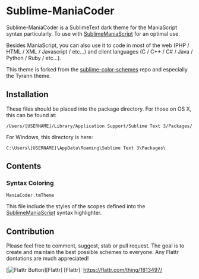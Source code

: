 Sublime-ManiaCoder
==================

Sublime-ManiaCoder is a SublimeText dark theme for the ManiaScript syntax particularly. To use with [SublimeManiaScript](https://github.com/Anthodev/SublimeManiaScript) for an optimal use.

Besides ManiaScript, you can also use it to code in most of the web (PHP / HTML / XML / Javascript / etc...) and client languages (C / C++ / C# / Java / Python / Ruby / etc...).

This theme is forked from the [sublime-color-schemes](https://github.com/carlcalderon/sublime-color-schemes) repo and especially the Tyrann theme.


Installation
------------

These files should be placed into the package directory. For those on OS X, this can be found at:

`/Users/[USERNAME]/Library/Application Support/Sublime Text 3/Packages/`

For Windows, this directory is here:

`C:\Users\[USERNAME]\AppData\Roaming\Sublime Text 3\Packages\`


Contents
--------

### Syntax Coloring

`ManiaCoder.tmTheme`

This file include the styles of the scopes defined into the [SublimeManiaScript](https://github.com/Anthodev/SublimeManiaScript) syntax highlighter.


Contribution
------------

Please feel free to comment, suggest, stab or pull request. The goal is to create and maintain the best possible schemes to everyone. Any Flattr dontations are much appreciated!

[![Flattr Button](http://api.flattr.com/button/flattr-badge-large.png)][Flattr]
[Flattr]: https://flattr.com/thing/1813497/

